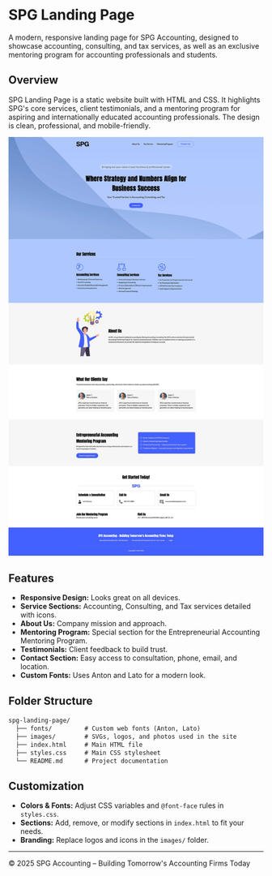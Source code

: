# SPG Landing Page

A modern, responsive landing page for SPG Accounting, designed to showcase accounting, consulting, and tax services, as well as an exclusive mentoring program for accounting professionals and students.

## Overview
SPG Landing Page is a static website built with HTML and CSS. It highlights SPG's core services, client testimonials, and a mentoring program for aspiring and internationally educated accounting professionals. The design is clean, professional, and mobile-friendly.

![SPG Landing Page Screenshot](./screenshot.png)

## Features
- **Responsive Design:** Looks great on all devices.
- **Service Sections:** Accounting, Consulting, and Tax services detailed with icons.
- **About Us:** Company mission and approach.
- **Mentoring Program:** Special section for the Entrepreneurial Accounting Mentoring Program.
- **Testimonials:** Client feedback to build trust.
- **Contact Section:** Easy access to consultation, phone, email, and location.
- **Custom Fonts:** Uses Anton and Lato for a modern look.

## Folder Structure
```
spg-landing-page/
  ├── fonts/         # Custom web fonts (Anton, Lato)
  ├── images/        # SVGs, logos, and photos used in the site
  ├── index.html     # Main HTML file
  ├── styles.css     # Main CSS stylesheet
  └── README.md      # Project documentation
```


## Customization
- **Colors & Fonts:** Adjust CSS variables and `@font-face` rules in `styles.css`.
- **Sections:** Add, remove, or modify sections in `index.html` to fit your needs.
- **Branding:** Replace logos and icons in the `images/` folder.


---

© 2025 SPG Accounting – Building Tomorrow's Accounting Firms Today
